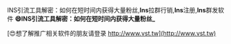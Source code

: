 INS引流工具解密：如何在短时间内获得大量粉丝,**Ins**拉群行销,**Ins**注册,**Ins**群发软件
**😄INS引流工具解密：如何在短时间内获得大量粉丝_**

[😍想了解推广相关软件的朋友请登录 http://www.vst.tw](http://www.vst.tw)



